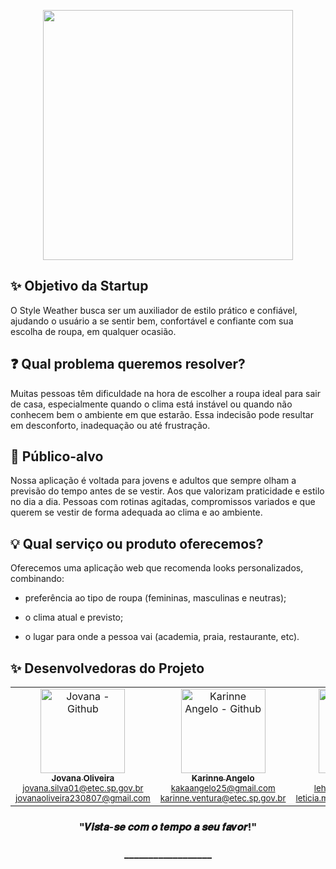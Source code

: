 <p align="center">
  <img width="400px" src="https://github.com/user-attachments/assets/2e27a6a5-ae39-49f8-9878-59502284f87b"/>
</p>


## ✨ Objetivo da Startup

O Style Weather busca ser um auxiliador de estilo prático e confiável, ajudando o usuário a se sentir bem, confortável e confiante com sua escolha de roupa, em qualquer ocasião.

## ❓ Qual problema queremos resolver?
Muitas pessoas têm dificuldade na hora de escolher a roupa ideal para sair de casa, especialmente quando o clima está instável ou quando não conhecem bem o ambiente em que estarão. Essa indecisão pode resultar em desconforto, inadequação ou até frustração.

## 👥 Público-alvo
Nossa aplicação é voltada para jovens e adultos que sempre olham a previsão do tempo antes de se vestir. Aos que valorizam praticidade e estilo no dia a dia. 
Pessoas com rotinas agitadas, compromissos variados e que querem se vestir de forma adequada ao clima e ao ambiente.

## 💡 Qual serviço ou produto oferecemos?
Oferecemos uma aplicação web que recomenda looks personalizados, combinando:

- preferência ao tipo de roupa (femininas, masculinas e neutras);

- o clima atual e previsto;

- o lugar para onde a pessoa vai (academia, praia, restaurante, etc).

## ✨ Desenvolvedoras do Projeto


  <table align="center">
    <tr>
      <td align="center">
         <a href="https://github.com/J0vana23">
          <img src="https://github.com/user-attachments/assets/ca606409-68d7-4456-9bdb-9fceb913fcdb" width="135px;" alt="Jovana - Github"/><br>
          <sub>
            <b>Jovana Oliveira</b>
          </sub> <br>
        </a>
        <sub>
            <a href="jovana.silva01@etec.sp.gov.br">jovana.silva01@etec.sp.gov.br</a>  
          </sub> <br>
        <sub>
        <a href="jovanaoliveira230807@gmail.com">jovanaoliveira230807@gmail.com</a>
        </sub>
      </td>
      <td align="center">
         <a href="https://github.com/Kakventura">
          <img src="https://avatars.githubusercontent.com/u/125403596?v=4" width="135px;" alt="Karinne Angelo - Github"/><br>
          <sub>
            <b>Karinne Angelo</b>
          </sub> <br>
        </a>
       <sub>
          <a href="kakaangelo25@gmail.com">kakaangelo25@gmail.com</a>
          </sub> <br>
        <sub>
        <a href="karinne.ventura@etec.sp.gov.br">karinne.ventura@etec.sp.gov.br</a>
        </sub>
      </td>
      <td align="center">
        <a href="https://github.com/Lehguanaes">
          <img src="https://avatars.githubusercontent.com/u/125403978?v=4"  width="135px;"  alt="Letícia - Github"/><br>
          <sub>
            <b>Letícia Guanaes</b>
          </sub> <br> 
        </a>
        <sub>
            <a href="lehguanaes@gmail.com">lehguanaes@gmail.com</a>
          </sub> <br>
        <sub>
            <a href="leticia.moreira66@etec.sp.gov.br">leticia.moreira66@etec.sp.gov.br</a>
        </sub>
      </td>
      <td align="center">
         <a href="https://github.com/dudinhxzs">
          <img src="https://avatars.githubusercontent.com/u/125403489?v=4" width="135px;" alt="Maria - Github"/><br>
          <sub>
            <b>Maria Eduarda</b>
            </sub> <br>
        </a>
        <sub>
            <a href="monteiroviana2@gmail.com">monteiroviana2@gmail.com</a>
          </sub> <br>
        <sub>
          <a href="maria.viana57@etec.sp.gov.br">maria.viana57@etec.sp.gov.br</a>
          </sub>
      </td>
    </tr>
  </table>

<h3 align="center">
 "𝑽𝒊𝒔𝒕𝒂-𝒔𝒆 𝒄𝒐𝒎 𝒐 𝒕𝒆𝒎𝒑𝒐 𝒂 𝒔𝒆𝒖 𝒇𝒂𝒗𝒐𝒓!"
</h3>

<h3 align="center">
 __________________
  
</h3>
